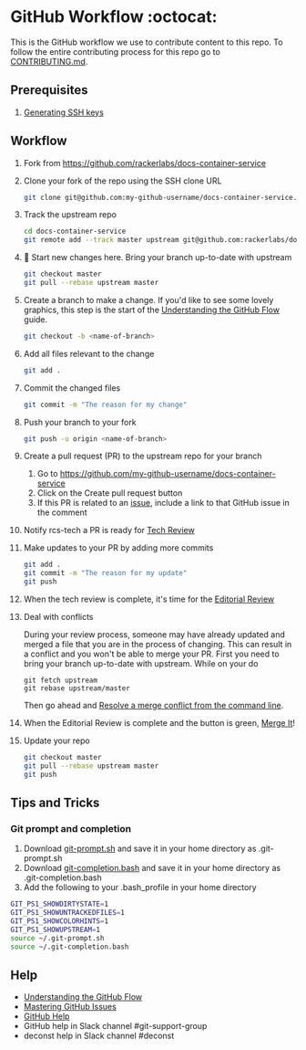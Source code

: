 # GitHub Workflow :octocat:

This is the GitHub workflow we use to contribute content to this repo. To follow the entire contributing process for this repo go to [CONTRIBUTING.md](CONTRIBUTING.md).

## Prerequisites

1. [Generating SSH keys](https://help.github.com/articles/generating-ssh-keys/)

## Workflow

1. Fork from https://github.com/rackerlabs/docs-container-service

2. Clone your fork of the repo using the SSH clone URL
    ```bash
    git clone git@github.com:my-github-username/docs-container-service.git
    ```

3. Track the upstream repo
    ```bash
    cd docs-container-service
    git remote add --track master upstream git@github.com:rackerlabs/docs-container-service.git
    ```

4. :sunrise: Start new changes here. Bring your branch up-to-date with upstream
    ```bash
    git checkout master
    git pull --rebase upstream master
    ```

5. Create a branch to make a change. If you'd like to see some lovely graphics, this step is the start of the [Understanding the GitHub Flow](https://guides.github.com/introduction/flow/index.html) guide.
    ```bash
    git checkout -b <name-of-branch>
    ```

6. Add all files relevant to the change
    ```bash
    git add .
    ```

7. Commit the changed files
    ```bash
    git commit -m "The reason for my change"
    ```

8. Push your branch to your fork
    ```bash
    git push -u origin <name-of-branch>
    ```

9. Create a pull request (PR) to the upstream repo for your branch

    1. Go to https://github.com/my-github-username/docs-container-service
    2. Click on the Create pull request button
    3. If this PR is related to an [issue](https://github.com/rackerlabs/docs-container-service/issues), include a link to that GitHub issue in the comment

10. Notify rcs-tech a PR is ready for [Tech Review](CONTRIBUTING.md#technical-review)

11. Make updates to your PR by adding more commits
    ```bash
    git add .
    git commit -m "The reason for my update"
    git push
    ```

12. When the tech review is complete, it's time for the [Editorial Review](CONTRIBUTING.md#editorial-review)

13. Deal with conflicts

    During your review process, someone may have already updated and merged a file that you are in the process of changing. This can result in a conflict and you won't be able to merge your PR. First you need to bring your branch up-to-date with upstream. While on your <name-of-branch> do
    ```
    git fetch upstream
    git rebase upstream/master
    ```
    Then go ahead and [Resolve a merge conflict from the command line](https://help.github.com/articles/resolving-a-merge-conflict-from-the-command-line/).

14. When the Editorial Review is complete and the button is green, [Merge It](CONTRIBUTING.md#merge-it)!

15. Update your repo
    ```bash
    git checkout master
    git pull --rebase upstream master
    git push
    ```

## Tips and Tricks

### Git prompt and completion

1. Download [git-prompt.sh](https://raw.githubusercontent.com/git/git/master/contrib/completion/git-prompt.sh) and save it in your home directory as .git-prompt.sh
1. Download [git-completion.bash](https://github.com/git/git/blob/master/contrib/completion/git-completion.bash) and save it in your home directory as .git-completion.bash
1. Add the following to your .bash_profile in your home directory

```bash
GIT_PS1_SHOWDIRTYSTATE=1
GIT_PS1_SHOWUNTRACKEDFILES=1
GIT_PS1_SHOWCOLORHINTS=1
GIT_PS1_SHOWUPSTREAM=1
source ~/.git-prompt.sh
source ~/.git-completion.bash
```

## Help

* [Understanding the GitHub Flow](https://guides.github.com/introduction/flow/index.html)
* [Mastering GitHub Issues](https://guides.github.com/features/issues/)
* [GitHub Help](https://help.github.com/)
* GitHub help in Slack channel #git-support-group
* deconst help in Slack channel #deconst
